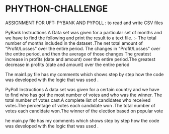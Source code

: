 # PHYTHON-CHALLENGE
ASSIGNMENT FOR UFT: PYBANK AND PYPOLL : to read and write CSV files 


PyBank Instructions
A Data set was given for a particular set of months and we have to find the following and print the result to a text file. :-
The total number of months included in the dataset .The net total amount of "Profit/Losses" over the entire period. The changes in "Profit/Losses" over the entire period, and then the average of those changes
The greatest increase in profits (date and amount) over the entire period.The greatest decrease in profits (date and amount) over the entire period

The main1.py file has my comments which shows step by step how the code was developed with the logic that was used .




PyPoll Instructions
A data set was given for a certain country and we have to find who has got the most number of votes and who was the winner. 
The total number of votes cast.A complete list of candidates who received votes.The percentage of votes each candidate won
.The total number of votes each candidate won.The winner of the election based on popular vote

he main.py file has my comments which shows step by step how the code was developed with the logic that was used .
